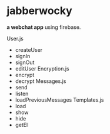 # jabberwocky

**a webchat app** using firebase.

User.js
- createUser
- signIn
- signOut
- editUser
Encryption.js
- encrypt
- decrypt
Messages.js
- send
- listen
- loadPreviousMessages
Templates.js
- load
- show
- hide
- getEl
